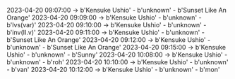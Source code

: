 2023-04-20 09:07:00 -> b'Kensuke Ushio' - b'unknown' - b'Sunset Like An Orange'
2023-04-20 09:09:00 -> b'Kensuke Ushio' - b'unknown' - b'lvs(var)'
2023-04-20 09:10:00 -> b'Kensuke Ushio' - b'unknown' - b'inv(II.v)'
2023-04-20 09:11:00 -> b'Kensuke Ushio' - b'unknown' - b'Sunset Like An Orange'
2023-04-20 09:12:00 -> b'Kensuke Ushio' - b'unknown' - b'Sunset Like An Orange'
2023-04-20 09:15:00 -> b'Kensuke Ushio' - b'unknown' - b'Sunny'
2023-04-20 10:08:00 -> b'Kensuke Ushio' - b'unknown' - b'roh'
2023-04-20 10:10:00 -> b'Kensuke Ushio' - b'unknown' - b'van'
2023-04-20 10:12:00 -> b'Kensuke Ushio' - b'unknown' - b'mon'
